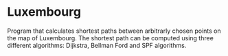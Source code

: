 # Luxembourg
Program that calculates shortest paths between arbitrarly chosen points on the map of Luxembourg.
The shortest path can be computed using three different algorithms: Dijkstra, Bellman Ford and SPF algorithms.
